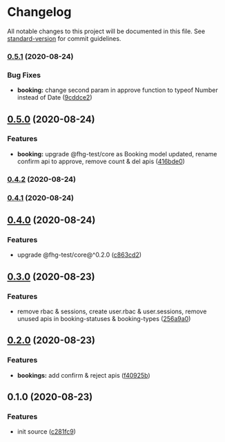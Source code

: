 # Changelog

All notable changes to this project will be documented in this file. See [standard-version](https://github.com/conventional-changelog/standard-version) for commit guidelines.

### [0.5.1](https://github.com/fhg-test/rest/compare/v0.5.0...v0.5.1) (2020-08-24)


### Bug Fixes

* **booking:** change second param in approve function to typeof Number instead of Date ([9cddce2](https://github.com/fhg-test/rest/commit/9cddce2))



## [0.5.0](https://github.com/fhg-test/rest/compare/v0.4.2...v0.5.0) (2020-08-24)


### Features

* **booking:** upgrade @fhg-test/core as Booking model updated, rename confirm api to approve, remove count & del apis ([416bde0](https://github.com/fhg-test/rest/commit/416bde0))



### [0.4.2](https://github.com/fhg-test/rest/compare/v0.4.1...v0.4.2) (2020-08-24)



### [0.4.1](https://github.com/fhg-test/rest/compare/v0.4.0...v0.4.1) (2020-08-24)



## [0.4.0](https://github.com/fhg-test/rest/compare/v0.3.0...v0.4.0) (2020-08-24)


### Features

* upgrade @fhg-test/core@^0.2.0 ([c863cd2](https://github.com/fhg-test/rest/commit/c863cd2))



## [0.3.0](https://github.com/fhg-test/rest/compare/v0.2.0...v0.3.0) (2020-08-23)


### Features

* remove rbac & sessions, create user.rbac & user.sessions, remove unused apis in booking-statuses & booking-types ([256a9a0](https://github.com/fhg-test/rest/commit/256a9a0))



## [0.2.0](https://github.com/fhg-test/rest/compare/v0.1.0...v0.2.0) (2020-08-23)


### Features

* **bookings:** add confirm & reject apis ([f40925b](https://github.com/fhg-test/rest/commit/f40925b))



## 0.1.0 (2020-08-23)


### Features

* init source ([c281fc9](https://github.com/fhg-test/rest/commit/c281fc9))

